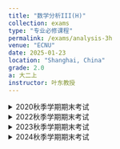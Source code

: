 ```yaml
---
title: "数学分析III(H)"
collection: exams
type: "专业必修课程"
permalink: /exams/analysis-3h
venue: "ECNU"
date: 2025-01-23
location: "Shanghai, China"
grade: 2.0
a: 大二上
instructor: 叶东教授
---
```


<details markdown="1">
  <summary>2020秋季学期期末考试</summary>

**第1题[15分]** 判断下列陈述是否正确，并简述理由（每题判断3分，理由2分）  
1. \\(\Omega\\)是\\(\mathbb{R}^2\\)中开集. 若\\(F=(P,Q)\in C^1(\Omega,\mathbb{R}^2)\\)满足在\\(\Omega\\)上\\(\partial_x Q - \partial_y P \equiv 0\\)，则\\(F\\)是\\(\Omega\\)上的梯度场.  
2. 设\\(\mathbb{R}^3\\)中的向量场\\(F\\)满足\\(\mathrm{rot}(F)\\)在Möbius带\\(\mathcal{M}\\)上恒为零，则\\(F\\)在\\(\partial\mathcal{M}\\)上的第二型曲线积分为零.  
3. 设\\(K=[0,1]^2\\), \\((f_n) \in C(K)\\), \\((f_n)\\)递减且\\(f_n \to_K f\\). 则\\(f \in C(K)\\)当且仅当\\(f_n \rightrightarrows_K f\\).  

**第2题[10分]** 考虑Descartes叶形线\\(F = \\{(x, y) \in \mathbb{R}^2 \mid x^3 + y^3 = 3xy\\}\\). 用\\(t = y/x\\)做参数，证明叶形线在第一象限围成的区域\\(D_F = \\{(x, y) \in \mathbb{R}^2 \mid x, y \geq 0, x^3 + y^3 \leq 3xy\\}\\)的面积为\\(\frac{3}{2}\\).  

**第3题[15分]** 令\\(D = \\{(x, y) \in \mathbb{R}^2 \mid 1 \leq xy \leq 2, 1 \leq x^2 - y^2 \leq 4\\}\\). 考虑\\(\Phi : \Omega_1 = (0, \infty)^2 \to \Omega_2 = (0, \infty) \times \mathbb{R}\\), \\(\Phi(x, y) = (xy, x^2 - y^2)\\). 证明\\(\Phi\\)是\\(\Omega_1\\)到\\(\Omega_2\\)的\\(C^\infty\\)微分同胚. 计算\\(\displaystyle\int_D \frac{xy(x^2 + y^2)}{x^2 - y^2}  \mathrm{d}x\mathrm{d}y\\).  

**第4题[15分]** 设\\(n \geq 2\\), \\(\alpha = (\alpha_i) \in (0, \infty)^n\\), \\(\Omega_\alpha = \\{(x_i) \in \mathbb{R}^n \mid x_i \geq 0, x_1^{\alpha_1} + \cdots + x_n^{\alpha_n} \leq 1\\}\\), \\(|\Omega_\alpha|\\)为\\(\Omega_\alpha\\)的体积.  
1. 令\\(n = 2\\), \\(\beta_i = 1/\alpha_i \ (i = 1, 2)\\), 证明\\(\|\Omega_\alpha\| = \dfrac{\Gamma(\beta_1 + 1)\Gamma(\beta_2 + 1)}{\Gamma(\beta_1 + \beta_2 + 1)}\\), 由此证明\\(\Gamma(\dfrac{1}{2}) = \sqrt{\pi}\\).  
2. 任给\\(n \geq 2\\), \\(\beta_i = 1/\alpha_i, \forall 1 \leq i \leq n\\), 证明\\(\|\Omega_\alpha\| = \dfrac{\prod_{1 \leq i \leq n}\Gamma(\beta_i + 1)}{\Gamma(\beta_1 + \cdots + \beta_n + 1)}\\).  
3. 由此推出\\(\mathbb{R}^n\\)中单位球的体积是\\(\dfrac{\pi^{n/2}}{\Gamma(\frac{n}{2} + 1)}\\), \\(\forall n \geq 1\\).  

**第5题[20分]** 令\\(\displaystyle\omega(x, y) = \frac{e^{-y}}{x^2 + y^2} \left[ (x \sin x - y \cos x)  \mathrm{d}x + (x \cos x + y \sin x)  \mathrm{d}y \right]\\). 任给\\(R > \epsilon > 0\\)，记 \\(\Omega_{\epsilon,R} = (B_R \backslash \overline{B_\epsilon}) \cap (\mathbb{R} \times (0, \infty))\\), \\(B_r\\)为以原点为圆心半径\\(r\\)的开球.  
1. 画图表示\\(\Omega_{\epsilon,R}\\), 标注\\(\partial \Omega_{\epsilon,R}\\)的方向. 证明对任意\\(R > \epsilon > 0\\), \\(\omega\\)沿\\(\partial \Omega_{\epsilon,R}\\)的积分为零.  
2. 设\\(r > 0\\), 证明在参数化\\((r \cos \theta, r \sin \theta)\\)下, \\(\omega \|_{\Gamma_r} = e^{-r \sin \theta} \cos(r \cos \theta)  \mathrm{d}\theta\\).  
3. 记\\(\Gamma_r = \partial B_r \cap (\mathbb{R} \times (0, \infty))\\), 证明\\(\left\|\displaystyle\lim_{r \to 0^+} \int_{\Gamma_r} \omega \right\|= \pi\\) 和 \\(\displaystyle\lim_{r \to \infty} \int_{\Gamma_r} \omega = 0\\). 由此推出\\(\displaystyle\int_0^\infty \frac{\sin x}{x}  \mathrm{d}x = \frac{\pi}{2}\\).  

**第6题[15分]** 设\\(E = C^\infty(\mathbb{R}^n, \mathbb{R})\\)和它的对偶空间\\(E^* = L(E, \mathbb{R})\\)，考虑\\(E^* \\)的线性子空间
\\[\Lambda = \\{ \ell \in E^* \mid \ell(fg) = f(0)\ell(g) + g(0)\ell(f), \forall f, g \in E \\}.\\] 
1. 设\\(\omega \equiv 1\\), 证明对任意\\(\ell \in \Lambda\\), \\(\ell(\omega) = 0\\).  
2. 给定\\(f \in E\\), 证明存在\\(\varphi \in C^\infty(\mathbb{R}^n, \mathbb{R}^n)\\)使得\\(\displaystyle f(x) = f(0) + \sum_{i=1}^n x^i \varphi^i(x), \forall x \in \mathbb{R}^n\\).  
3. 给定\\(\ell \in \Lambda\\), 推出存在\\(\alpha \in \mathbb{R}^n\\)使得\\(\displaystyle\ell(f) = \sum_{i=1}^n \alpha^i \frac{\partial f}{\partial x^i}(0)\\). \\(\dim(\Lambda)\\)是多少?  

**第7题[20分]** 设\\(f\\)在\\(\mathbb{R}_ +^2 = (0,\infty) \times (0,\infty)\\)上连续且\\(f \geq 0\\), \\(\displaystyle\xi(x) = \int_0^\infty f(t,x)  \mathrm{d}t\\), \\(\displaystyle\eta(t) = \int_0^\infty f(t,x)  \mathrm{d}x\\)在\\((0, \infty)\\)上局部可积且在\\(\mathbb{R}_ +\\)上广义可积.  
1. 设\\((g_n)\\)为\\(I = (0, \infty)\\)上的一列局部可积函数, 满足: \\(g_{n+1} \geq g_n\\), \\(g_n\\)在\\(I\\)上广义可积, \\(g_n \to g\\), \\(g\\)在\\(I\\)上局部可积且广义可积. 证明\\(\displaystyle\lim_{n \to \infty} \int_I g_n(s)  \mathrm{d}s = \int_I g(s)  \mathrm{d}s\\).  
2. 证明: 对任意\\(A > 0\\), \\(\displaystyle\int_0^A \xi(x)  \mathrm{d}x = \int_0^\infty \left( \int_0^A f(t,x)  \mathrm{d}x \right)  \mathrm{d}t\\).  
3. 证明\\(\displaystyle\int_0^\infty \xi(x)  \mathrm{d}x = \int_0^\infty \eta(t)  \mathrm{d}t\\).  
4. 考虑\\(\displaystyle f(t,x) = \frac{1}{(1+t)(1+tx^2)}\\), 计算\\(\displaystyle\int_0^\infty \frac{\ln x}{x^2-1}  \mathrm{d}x\\).
</details>

<details markdown="1">
  <summary>2022秋季学期期末考试</summary>

**第1题[15分]** 判断下列陈述是否正确，并简述理由（每题判断3分，理由2分）
1. 设\\(f_t(\cdot) (t\in\Lambda)\\)是\\(\mathbb{R}_ +\\)上一族连续且广义可积的函数，若存在连续函数\\(g\\)使得\\(\|f_t(x)\|\le g(x)\\)对任意\\(t\in\Lambda,x\in\mathbb{R}_ +\\)成立，那么广义积分
\\[\int_0^\infty f_t(x)\mathrm{d}x\text{对于}t\in\Lambda\text{一致收敛.}\\]
2. 设\\((f_k)\\)是\\(\Sigma=[0,1]^n\\)上的\\(C^1\\)函数列，满足\\(f_k\rightrightarrows_\Sigma f\\)，则\\(f\in C(\Sigma)\\)，且\\(f\in C^1(\Sigma)\\)当且仅当\\(\mathrm{d}f_k\\)在\\(\Sigma\\)上也是一致收敛的.
3. 设\\(f\\)是开集\\(\Omega\subset\mathbb{R}^n\\)上的\\(C^1\\)函数，满足\\(\\|\mathrm{d}f(x)\\|\le\ell,\forall x\in \Omega\\)，则\\(f\\)是\\(\Omega\\)上的\\(\ell\\)-Lipschitz函数.

**第2题[20分]** 令\\(E=M_n(\mathbb{R})\\)为\\(n\\)阶实方阵空间，记\\(U=GL_n(\mathbb{R})\\)是实可逆阵集合，\\(I_n\\)为单位阵.
1. 证明\\(U\\)是\\(E\\)中开集.
2. 考虑\\(E^2\\)上映射\\(\Phi(A,B)=AB-I_n\\)，说明\\(\Phi\in C^\infty(E^2)\\). 给出\\(\Phi\\)的微分.
3. 详述隐函数定理. 利用该定理和\\(\Phi\\)证明\\(\varphi(M)=M^{-1}\\)是\\(U\\)上的\\(C^\infty\\)映射，并由此计算\\(\mathrm{d}\varphi(M)\\).

**第3题[15分]** 记\\(\mathrm{sh}\\)为双曲正弦函数. 利用新变量\\(u=x+y+z,uv=y+z,uvw=z\\)计算积分.
\\[\iiint_{\\{x,y,z>0,x+y+z<1\\}}\mathrm{sh}\left[(x+y+z)^3\right]\mathrm{d}x\mathrm{d}y\mathrm{d}z.\\]

**第4题[15分]** 考虑由极坐标方程\\(r(\theta)=a\left(4\cos\theta-\dfrac{1}{\cos\theta}\right)\\)定义的平面曲线\\(\gamma_0\\)，其中\\(a>0\\)是常数，\\(\|\theta\|\le\dfrac{\pi}{3}.\\)
1. 勾画一个\\(\gamma_0\\)的图形.
2. 计算曲线\\(\gamma_0\\)在\\(\theta=\frac{\pi}{6}\\)的切线方程，并在图中标出.
3. 计算\\(\gamma_0\\)所围成的有界区域的面积.

**第5题[15分]** 考虑函数
\\[G(x)=\int_0^1\frac{t-1}{\ln t}t^x\mathrm{d}t,\quad x>-1.\\]
1. 证明\\(G\\)在\\(\Omega=(-1,\infty)\\)上是恰当定义的且连续.
2. 证明\\(G\in C^1(\Omega)\\)，计算\\(G'(x)\\)，推出\\(G(x)\\)的显式表达.

**第6题[20分]** 设\\(f\\)是\\(\mathbb{R}^n\\)到自身的\\(C^1\\)映射，且\\(f\\)是\\(\lambda\\)-Lipschitz，\\(\lambda\in (0,1)\\)，定义\\(G(x)=x+f(x)\\)
1. 证明\\(G\\)是单射.
2. 证明\\(G(\mathbb{R}^n)\\)既开又闭.
3. 证明\\(G\\)是从\\(\mathbb{R}^n\\)到自身的\\(C^1\\)微分同胚.

**第7题[10分]** 令\\(\Gamma\\)是Eular的Gamma函数，证明任给\\(x,y>0\\)，成立
\\[x^xy^y\Gamma\left(\frac{x+y}{2}\right)^2\le\left(\frac{x+y}{2}\right)^{x+y}\Gamma(x)\Gamma(y).\\]
</details>

<details markdown="1">
  <summary>2023秋季学期期末考试</summary>

**第1题[15分]** 判断下列陈述是否正确，并简述理由（每题判断3分，理由2分）
1. \\(f(x,y)\\)在原点的邻域\\(U\\)存在一阶偏导数，且\\(\partial_x f,\partial_y f\\)在\\((0,0)\\)处可微，则\\(\frac{\partial^2}{\partial x\partial y}(0,0)=\frac{\partial^2}{\partial y\partial x}(0,0).\\)
2. \\(\Omega\\)是\\(\mathbb{R}^2\\)中的连通区域，\\(F=(P,Q)\in C^1(\Omega,\mathbb{R}^2)\\)，则\\(\Omega\\)上\\(\partial_xQ-\partial_yP\equiv 0\\)当且仅当\\(F\\)是\\(\Omega\\)上的梯度场.
3. 设\\(\mathbb{R}^3\\)中的向量场\\(F\\)满足\\(\mathrm{rot}(F)\\)在Möbius带\\(\mathcal{M}\\)上恒为零，则\\(F\\)在\\(\partial\mathcal{M}\\)上的第二型曲线积分为零. 

**第2题[12分]** 考虑函数\\(K:\Lambda=[0,1]^2\to\mathbb{R}\\)，定义为\\(\displaystyle K(x,y)=\frac{(1-x)(1-y)}{1-xy}\\)若\\((x,y)\neq (1,1)\\)，\\(K(1,1)=0\\).
1. 证明\\(K\\)在\\(\Lambda\\)上连续.
2. \\(K\\)在\\(\Lambda^o\\)中是否有临界点？
3. 确定\\(\min_\Lambda K\\)和\\(\max_\lambda K\\).

**第3题[12分]** 令\\(D=\\{(x,y)\in\mathbb{R}^2,x^2-y\le 0,y^2-x\le 0\\}\\). 利用变量替换\\(u=x^2/y\\)和\\(v=y^2/x\\)，计算
\\[\iint_D\exp\left(\frac{x^3+y^3}{xy}\right)\mathrm{d}x\mathrm{d}y.\\]

**第4题[20分]** 令\\(\displaystyle\omega(x, y) = \frac{e^{-y}}{x^2 + y^2} \left[ (x \sin x - y \cos x)  \mathrm{d}x + (x \cos x + y \sin x)  \mathrm{d}y \right]\\). 任给\\(R > \epsilon > 0\\)，记 \\(\Omega_{\epsilon,R} = (B_R \backslash \overline{B_\epsilon}) \cap (\mathbb{R} \times (0, \infty))\\), \\(B_r\\)为以原点为圆心半径\\(r\\)的开球.  
1. 画图表示\\(\Omega_{\epsilon,R}\\), 标注\\(\partial \Omega_{\epsilon,R}\\)的方向. 证明对任意\\(R > \epsilon > 0\\), \\(\omega\\)沿\\(\partial \Omega_{\epsilon,R}\\)的积分为零.  
2. 设\\(r > 0\\), 证明在参数化\\((r \cos \theta, r \sin \theta)\\)下, \\(\omega \|_{\Gamma_r} = e^{-r \sin \theta} \cos(r \cos \theta)  \mathrm{d}\theta\\).  
3. 记\\(\Gamma_r = \partial B_r \cap (\mathbb{R} \times (0, \infty))\\), 证明\\(\left\|\displaystyle\lim_{r \to 0^+} \int_{\Gamma_r} \omega \right\|= \pi\\) 和 \\(\displaystyle\lim_{r \to \infty} \int_{\Gamma_r} \omega = 0\\). 由此推出\\(\displaystyle\int_0^\infty \frac{\sin x}{x}  \mathrm{d}x = \frac{\pi}{2}\\).  

**第5题[15分]** 考虑\\(yz\\)平面中由\\(y=f(x),z\in I=[a,b]\\)定义的曲线\\(\Gamma\\)，设\\( f\in C^1(I)\\)且\\(f>0\\)，令\\(\Sigma\\)是由\\(\Gamma\\)绕\\(z\\)轴旋转一周得到的曲面.
1. 证明\\(\Sigma\\)的面积公式为
\\[\mathcal{A}(\Sigma)=2\pi\int_a^b f(z)\sqrt{f'(z)^2+1}\mathrm{d}z.\\]
2. 设向量场\\(\vec{v}(x,y,z)=(xz,yz,0)\\)，取\\(\Sigma\\)的定向朝外，证明\\(\vec{v}\\)穿过\\(\Sigma\\)的通量等于\\(\displaystyle 2\pi\int_a^b f(z)^2z\mathrm{d}z.\\)

**第6题[16分]** 设\\(f\\)和\\(g\\)是\\(\mathbb{R}_ +\\)上的连续函数. 考虑\\(f\\)和\\(g\\)的卷积\\(h=f * g\\)，定义为
\\[h(x)=\int_0^x f(x-t)g(t)\mathrm t,\quad\forall x\ge 0\\]
1. 证明\\(h\\)在\\(\mathbb{R}_ +\\)上连续.
2. 证明若\\(f\\)或\\(g\\)是\\(\mathbb{R}_ +\\)上的\\(C^1\\)函数，则\\(h\\)也是\\(\mathbb{R}_ +\\)上的\\(C^1\\)函数.
3. 设\\(f(x)\\)满足\\(\displaystyle\int_0^\infty\|f(x)\|\mathrm{d}x<\infty\\)，且\\(g\\)在\\(\mathbb{R}_ +\\)上有界，证明\\(h \\)在\\(\mathbb{R}_ +\\)上有界.
4. 令\\(\displaystyle f_0(x)=\frac{\sin x}{x},g_0(x)=\cos x,h_0=f_0 * g_0\\)是否在\\(\mathbb{R}_ +\\)有界？

**第7题[10分]** 已知一个平面凸四边形的相邻四边长度依次为\\(5,6,7,8\\)，试用Lagrange乘数法求该四边形可能的最大面积. （提示：不妨记长度\\(5,6\\)两边的内夹角为\\(\theta\\)，长度\\(7,8\\)两边的内夹角为\\(\varphi\\)，以此表达四边形的面积）.
</details>

<details markdown="1">
  <summary>2024秋季学期期末考试</summary>

**第1题[15分]** 判断下列陈述是否正确，并简述理由（每题判断3分，理由2分）  
1. 设 \\( f \\) 在 \\( a \\) 点的所有一阶和二阶偏导存在，那么 \\(\frac{\partial^2 f}{\partial x_i \partial x_j}(a) = \frac{\partial^2 f}{\partial x_j \partial x_i}(a)\\) 当且仅当 \\( f \\) 在 \\( a \\) 处二阶可微.  
2. 设 \\(\Omega \subset \mathbb{R}^3\\) 是分段光滑的有界区域.设 \\( F \\) 是 \\(\Omega\\) 上的 \\( C^1 \\) 向量场，\\(\vec{n}\\) 是 \\(\partial \Omega\\) 上的单位外法向量，则 \\(\mathrm{rot}(F)\\) 穿过 \\(\partial \Omega\\) 的通量为零.  
3. 设 \\( I \subset \mathbb{R}\\) 是闭区间，\\( U, V \\) 是 \\(\mathbb{R}^n\\) 中开集.设 \\(\gamma: I \to U\\) 是 \\( C^1 \\) 正则的参数曲线，\\(\varphi: U \to V\\) 是 \\( C^1 \\) 微分同胚，则曲线 \\(\widetilde{\gamma} = \varphi \circ \gamma\\) 的弧长 \\(=\displaystyle \int_I \\| \widetilde{\gamma}'(t) \\| \cdot \| \det(\mathrm{Jac}_{\gamma(t)} \varphi)\|  \mathrm{d}t \\).  

**第2题[15分]** 令 \\( D = \\{(x,y) \in \mathbb{R}^2 \mid x,y > 0, \frac{1}{2} < x + y < 1\\} \\)，计算 \\[ \iint_D \exp \left( \frac{x - y}{x + y} \right)  \mathrm{d}x\mathrm{d}y.\\]  
（提示：利用变量代换 \\( u = x + y, v = x - y \\)）  

**第3题[20分]** 考虑函数 \\( f : \mathbb{R}^n \to \mathbb{R} \\)，证明 \\( f \\) 在 \\(\mathbb{R}^n\\) 上连续当且仅当 \\( f \\) 同时满足：  
1. 若 \\( E \subset \mathbb{R}^n \\) 是紧集，则 \\( f(E) \\) 是紧集；  
2. 若 \\(\\{E_k\\}_ {k \in \mathbb{N}}\\) 是\\(\mathbb{R}^n\\) 中紧集套（即 \\(\forall k \in \mathbb{N}\\), \\(E_{k+1} \subset E_k\\)），则 \\( f(\cap_{k \in \mathbb{N}} E_k) = \cap_ {k \in \mathbb{N}} f(E_k) \\).  

**第4题[20分]** 令 \\(\displaystyle \omega = \left[ \frac{2xy}{(1-x^2)^2 + y^2} - \cos x \right] \mathrm{d}x + \left[ \frac{1-x^2}{(1-x^2)^2 + y^2} + e^{3y} \right] \mathrm{d}y \\).  
1. 给出 \\(\omega\\) 的定义域 \\(\Omega\\)，证明 \\(\omega\\) 在 \\(\Omega\\) 上是闭微分形式.  
2. 证明 \\(\omega\\) 在 \\(\Omega\\) 上是恰当的.  
3. 记 \\(\Gamma\\) 是沿曲线 \\( y = \sin x \\) 从 \\((-\pi, 0)\\) 到 \\((2\pi, 0)\\) 的路径，计算 \\(\displaystyle\int_\Gamma \omega\\).  

**第5题[20分]** 固定 \\( b \neq 0 \\)，考虑 \\(\displaystyle F(a) = \int_0^{+\infty} \frac{(1 - e^{-at}) \cos (bt)}{t}  \mathrm{d}t \\).  
1. 确定广义积分 \\( F \\) 的定义域.  
2. 证明 \\( F \\) 在 \\([0, +\infty)\\) 上连续，在 \\((0, +\infty)\\) 上可导.  
3. 求 \\( F(a) \\) 的解析表达式.  

**第6题[10分]** 设 \\( P, Q, R \in C^1(\mathbb{R}^3) \\) 满足：任取 \\( a = (x_0, y_0, z_0) \in \mathbb{R}^3 \\) 和 \\( r > 0 \\)，记 \\(\Sigma_{a,r}\\) 是以 \\( a \\) 为球心、\\( r \\) 为半径的上半球面，则 
\\[ \iint_{\Sigma_{a,r}} P  \mathrm{d}y \mathrm{d}z + Q  \mathrm{d}z \mathrm{d}x + R  \mathrm{d}x \mathrm{d}y = 0. \\]
证明：在 \\(\mathbb{R}^3\\) 上 \\( R \equiv 0 \\)，且 \\(\dfrac{\partial P}{\partial x} + \dfrac{\partial Q}{\partial y}\equiv 0\\).  

**第7题[10分]** 设 \\( f : \mathbb{R}^n \to \mathbb{R}^n \\) 是 \\( C^1 \\) 映射.证明：\\(\mathrm{Jac}_x f\\) 在 \\(\mathbb{R}^n\\) 上处处是对称矩阵当且仅当 \\( f \\) 是梯度场，即存在 \\(\varphi \in C^2(\mathbb{R}^n)\\) 使得 \\( f = \nabla \varphi \\).
</details>
